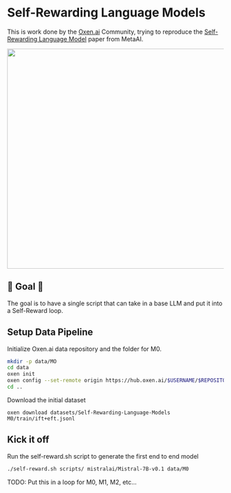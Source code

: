 # Self-Rewarding Language Models

This is work done by the [Oxen.ai](https://oxen.ai/community) Community, trying to reproduce the [Self-Rewarding Language Model](https://arxiv.org/abs/2401.10020) paper from MetaAI.

<img src="./images/diagram.png" width="512px"></img>

## 🤖 Goal 🔁

The goal is to have a single script that can take in a base LLM and put it into a Self-Reward loop.

## Setup Data Pipeline

Initialize Oxen.ai data repository and the folder for M0.

```bash
mkdir -p data/MO
cd data
oxen init
oxen config --set-remote origin https://hub.oxen.ai/$USERNAME/$REPOSITORY
cd ..
```

Download the initial dataset

```
oxen download datasets/Self-Rewarding-Language-Models M0/train/ift+eft.jsonl
```

## Kick it off

Run the self-reward.sh script to generate the first end to end model

```bash
./self-reward.sh scripts/ mistralai/Mistral-7B-v0.1 data/M0
```

TODO: Put this in a loop for M0, M1, M2, etc...